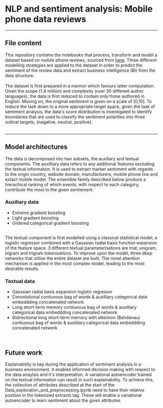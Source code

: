 # NLP and sentiment analysis: Mobile phone data reviews 
_________________________________________________________________________________________________________________________________________________________________________________
## File content
This repository contains the notebooks that process, transform and model a dataset based on mobile phone reviews, sourced from [here](https://www.kaggle.com/masaladata/14-million-cell-phone-reviews). Three different modelling strategies are applied to the dataset in order to predict the sentiment of the review data and extract business intelligence (BI) from the data structure. 
<br><br>
The dataset is first prepared in a mannor which favours latter computation. Given the scope (1.4 million) and complexity (over 30 different author languages), the data is first reduced to contain only those authored in English. Moving on, the original sentiment is given on a scale of [0,10]. To reduce the task down to a more appropriate target space,  given the task of sentiment analysis, the data's score distribution is investigated to identify boundaries that are used to classify the sentiment polarities into three ordinal targets; {negative, neutral, positive}.    
<br>
_________________________________________________________________________________________________________________________________________________________________________________
## Model architectures
The data is decomposed into two subsets, the auxiliary and textual components. The auxilliary data refers to any additional features excluding the textual information. It is used to extract market sentiment with regards to the origin country, website domain, manufacturers, mobile phone line and extact mobile model. The ensemble family described below produce a hierachical ranking of which events, with respect to each category, contribute the most to the given sentiement.
<br>
### Auxiliary data
- Extreme gradient boosting 
- Light gradient boosting
- Ordered categorical gradient boosting
<br>
The textual component is first modelled using a classical statistical model, a logistic regressor combined with a Gaussian radial basis function expansion of the feature space. 3 different textual parameterisations are trial; unigram, bigram and trigram tokenisations. To improve upon the model, three deep networks that utilise the entire dataset are built. The novel attention mechanism is applied in the most complex model, leading to the most desirable results.

### Textual data
- Gaussian radial basis expansion logistic regressor
- Convolutional contiunous bag of words & auxilliary categorical data embeddding concatenated network
- Long short-term memory contiunous bag of words & auxilliary categorical data embeddding concatenated network
- Bidirectional long short-term memory with attention (Bahdanau) contiunous bag of words & auxilliary categorical data embeddding concatenated network
<br>

## Future work
Explainability is key during the application of sentiment analysis in a business environment. It enables informed decision making with respect to the data anaylsis and it's interpretation. A variational autoencoder trained on the textual information can result in such explainability. To achieve this, the collection of attributes described at the start of the Data_exploration_and_preprocessing.ipynb need to have their relative position in the tokenized extracts tag. These will enable a variational autoencoder to learn sentiment about the given attributes.  


